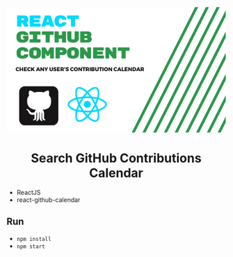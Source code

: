 <div align="center">
  <img src="./src/assets/cover.png">
</div>

<div align="center">
  <h1>Search GitHub Contributions Calendar</h1>
</div> 

- ReactJS
- react-github-calendar

## Run
- `npm install`
- `npm start`
